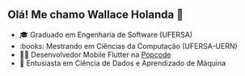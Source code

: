 ## Olá! Me chamo Wallace Holanda 👋

<ul>
  <li>🎓 Graduado em Engenharia de Software (UFERSA)</li>
  <li>:books: Mestrando em Ciências da Computação (UFERSA-UERN)</li>
  <li>👨‍💻 Desenvolvedor Mobile Flutter na <a href='https://www.instagram.com/popcodemobile/?hl=pt'>Popcode</a> </li>
  <li>🔬 Entusiasta em Ciência de Dados e Aprendizado de Máquina</li>
</ul>
